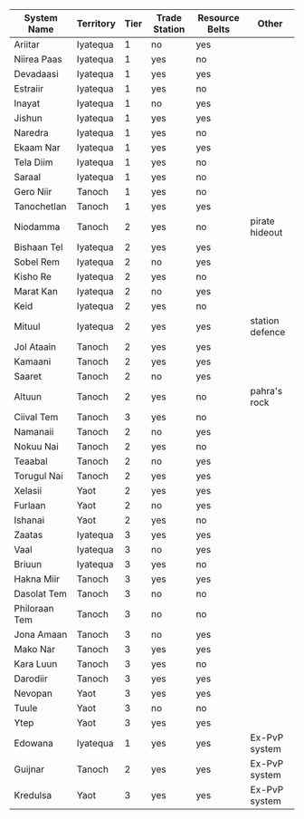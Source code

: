 | System Name   | Territory | Tier | Trade Station | Resource Belts | Other           |
|-|-|-|-|-|-|
| Ariitar       | Iyatequa  | 1    | no            | yes            |                 |
| Niirea Paas   | Iyatequa  | 1    | yes           | no             |                 |
| Devadaasi     | Iyatequa  | 1    | yes           | yes            |                 |
| Estraiir      | Iyatequa  | 1    | yes           | no             |                 |
| Inayat        | Iyatequa  | 1    | no            | yes            |                 |
| Jishun        | Iyatequa  | 1    | yes           | yes            |                 |
| Naredra       | Iyatequa  | 1    | yes           | no             |                 |
| Ekaam Nar     | Iyatequa  | 1    | yes           | yes            |                 |
| Tela Diim     | Iyatequa  | 1    | yes           | no             |                 |
| Saraal        | Iyatequa  | 1    | yes           | no             |                 |
| Gero Niir     | Tanoch    | 1    | yes           | no             |                 |
| Tanochetlan   | Tanoch    | 1    | yes           | yes            |                 |
| Niodamma      | Tanoch    | 2    | yes           | no             | pirate hideout  |
| Bishaan Tel   | Iyatequa  | 2    | yes           | yes            |                 |
| Sobel Rem     | Iyatequa  | 2    | no            | yes            |                 |
| Kisho Re      | Iyatequa  | 2    | yes           | no             |                 |
| Marat Kan     | Iyatequa  | 2    | no            | yes            |                 |
| Keid          | Iyatequa  | 2    | yes           | no             |                 |
| Mituul        | Iyatequa  | 2    | yes           | yes            | station defence |
| Jol Ataain    | Tanoch    | 2    | yes           | yes            |                 |
| Kamaani       | Tanoch    | 2    | yes           | yes            |                 |
| Saaret        | Tanoch    | 2    | no            | yes            |                 |
| Altuun        | Tanoch    | 2    | yes           | no             | pahra's rock    |
| Ciival Tem    | Tanoch    | 3    | yes           | no             |                 |
| Namanaii      | Tanoch    | 2    | no            | yes            |                 |
| Nokuu Nai     | Tanoch    | 2    | yes           | no             |                 |
| Teaabal       | Tanoch    | 2    | no            | yes            |                 |
| Torugul Nai   | Tanoch    | 2    | yes           | yes            |                 |
| Xelasii       | Yaot      | 2    | yes           | yes            |                 |
| Furlaan       | Yaot      | 2    | no            | yes            |                 |
| Ishanai       | Yaot      | 2    | yes           | no             |                 |
| Zaatas        | Iyatequa  | 3    | yes           | yes            |                 |
| Vaal          | Iyatequa  | 3    | no            | yes            |                 |
| Briuun        | Iyatequa  | 3    | yes           | no             |                 |
| Hakna Miir    | Tanoch    | 3    | yes           | yes            |                 |
| Dasolat Tem   | Tanoch    | 3    | no            | no             |                 |
| Philoraan Tem | Tanoch    | 3    | no            | no             |                 |
| Jona Amaan    | Tanoch    | 3    | no            | yes            |                 |
| Mako Nar      | Tanoch    | 3    | yes           | yes            |                 |
| Kara Luun     | Tanoch    | 3    | yes           | no             |                 |
| Darodiir      | Tanoch    | 3    | yes           | yes            |                 |
| Nevopan       | Yaot      | 3    | yes           | yes            |                 |
| Tuule         | Yaot      | 3    | no            | no             |                 |
| Ytep          | Yaot      | 3    | yes           | yes            |                 |
| Edowana       | Iyatequa  | 1    | yes           | yes            | Ex-PvP system   |
| Guijnar       | Tanoch    | 2    | yes           | yes            | Ex-PvP system   |
| Kredulsa      | Yaot      | 3    | yes           | yes            | Ex-PvP system   |